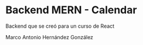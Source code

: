 # Backend MERN - Calendar  

Backend que se creó para un curso de React

Marco Antonio Hernández González